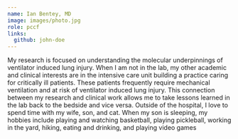 ```yaml
---
name: Ian Bentey, MD
image: images/photo.jpg
role: pccf
links:
  github: john-doe
---
```


My research is focused on understanding the molecular underpinnings of ventilator induced lung injury. When I am not in the lab, my other academic and clinical interests are in the intensive care unit building a practice caring for critically ill patients. These patients frequently require mechanical ventilation and at risk of ventilator induced lung injury.  This connection between my research and clinical work allows me to take lessons learned in the lab back to the bedside and vice versa. Outside of the hospital, I love to spend time with my wife, son, and cat. When my son is sleeping, my hobbies include playing and watching basketball, playing pickleball, working in the yard, hiking, eating and drinking, and playing video games